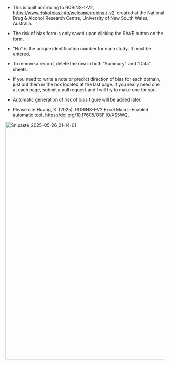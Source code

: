 - This is built accroding to ROBINS-I-V2, https://www.riskofbias.info/welcome/robins-i-v2, created at the National Drug & Alcohol Research Centre, University of New South Wales, Australia.

- The risk of bias form is only saved upon clicking the SAVE button on the form.

- "No" is the unique identification number for each study. It must be entered.

- To remove a record, delete the row in both "Summary" and "Data" sheets.

- If you need to write a note or predict direction of bias for each domain, just put them in the box located at the last page. If you really need one at each page, submit a pull request and I will try to make one for you.

- Automatic generation of risk of bias figure will be added later.

- Please cite Huang, X. (2025). ROBINS-I-V2 Excel Macro-Enabled automatic tool. https://doi.org/10.17605/OSF.IO/XS5WQ.

<img width="749" alt="Snipaste_2025-05-26_21-14-01" src="https://github.com/user-attachments/assets/80cc4fb2-33ab-49c6-a065-f4bfff441a5b" />
